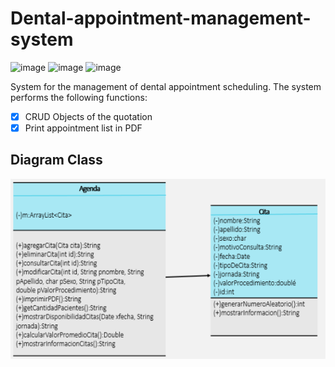 # Dental-appointment-management-system

![image](https://img.shields.io/badge/GitHub-100000?style=for-the-badge&logo=github&logoColor=white)
![image](https://img.shields.io/badge/Java-ED8B00?style=for-the-badge&logo=java&logoColor=white)
![image](https://img.shields.io/badge/Git-F05032?style=for-the-badge&logo=git&logoColor=white)

System for the management of dental appointment scheduling. The system performs the following functions:
- [x] CRUD Objects of the quotation
- [x] Print appointment list in PDF

## Diagram Class
![image](https://github.com/MaruanArias/Dental-appointment-management-system/blob/main/img_guide/DiagramClass.png)

